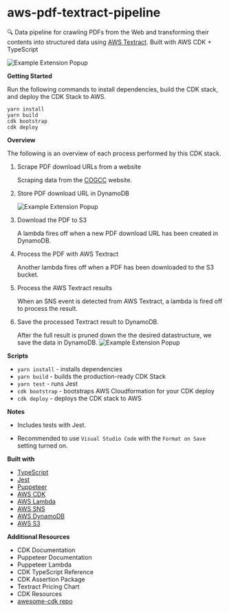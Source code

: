 # aws-pdf-textract-pipeline

:mag: Data pipeline for crawling PDFs from the Web and transforming their contents into structured data using [AWS Textract](https://aws.amazon.com/textract/). Built with AWS CDK + TypeScript

![Example Extension Popup](https://i.imgur.com/3F89JQK.png "Example Extension Popup")

<!-- https://cloudcraft.co/view/e135397e-a673-411e-9ee7-05a5618052b2?key=R-OLiwplnkA9dtQxtkVqOw&interactive=true&embed=true -->

**Getting Started**

Run the following commands to install dependencies, build the CDK stack, and deploy the CDK Stack to AWS.

```
yarn install
yarn build
cdk bootstrap
cdk deploy
```

**Overview**

The following is an overview of each process performed by this CDK stack.

1. Scrape PDF download URLs from a website

   Scraping data from the [COGCC]() website.

2. Store PDF download URL in DynamoDB

   ![Example Extension Popup](https://i.imgur.com/bmFJGDW.png "Example Extension Popup")

3. Download the PDF to S3

   A lambda fires off when a new PDF download URL has been created in DynamoDB.

4. Process the PDF with AWS Textract

   Another lambda fires off when a PDF has been downloaded to the S3 bucket.

5. Process the AWS Textract results

   When an SNS event is detected from AWS Textract, a lambda is fired off to process the result.

6. Save the processed Textract result to DynamoDB.

   After the full result is pruned down the the desired datastructure, we save the data in DynamoDB.
   ![Example Extension Popup](https://i.imgur.com/HkTtLmi.png "Example Extension Popup")

**Scripts**

- `yarn install` - installs dependencies
- `yarn build` - builds the production-ready CDK Stack
- `yarn test` - runs Jest
- `cdk bootstrap` - bootstraps AWS Cloudformation for your CDK deploy
- `cdk deploy` - deploys the CDK stack to AWS

**Notes**

- Includes tests with Jest.

- Recommended to use `Visual Studio Code` with the `Format on Save` setting turned on.

**Built with**

- [TypeScript](https://www.typescriptlang.org/)
- [Jest](https://jestjs.io)
- [Puppeteer](https://jestjs.io)
- [AWS CDK](https://aws.amazon.com/cdk/)
- [AWS Lambda](https://aws.amazon.com/lambda/)
- [AWS SNS](https://aws.amazon.com/sns/)
- [AWS DynamoDB](https://aws.amazon.com/dynamodb/)
- [AWS S3](https://aws.amazon.com/s3/)

**Additional Resources**

- CDK Documentation
- Puppeteer Documentation
- Puppeteer Lambda
- CDK TypeScript Reference
- CDK Assertion Package
- Textract Pricing Chart
- CDK Resources
- [awesome-cdk repo](https://github.com/eladb/awesome-cdk)

